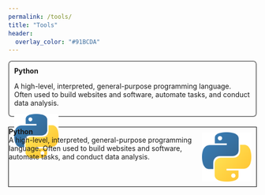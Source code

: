 ```yaml
---
permalink: /tools/
title: "Tools"
header:
  overlay_color: "#91BCDA"
---
```


<div style="height:110px; border-radius:3px; border-radius:7px; border:2px solid gray; margin-bottom:20px"> 
 <div style=" margin:10px; text-overflow: ellipsis;">
   <b>Python</b><br> 
   <p style="font-size:14px;">
     A high-level, interpreted, general-purpose programming language.
     Often used to build websites and software, automate tasks, and conduct data analysis.
   </p>
 </div>
  
  <div  style="margin:10px; positon: absolute;border:1px #DCDCDC;">
  <img src="/assets/images/tools/Python-logo-notext.svg.png" alt="" width="90" height="90"/>  
  </div>
  
</div>


<p style="border: 1px solid black;">
  <img style="float: right; margin: 10px;" src="/assets/images/tools/Python-logo-notext.svg.png" width="100" />
  <b> Python </b><br>
  A high-level, interpreted, general-purpose programming language.
     Often used to build websites and software, automate tasks, and conduct data analysis. 
  <br style="clear: both;" />
</p>

